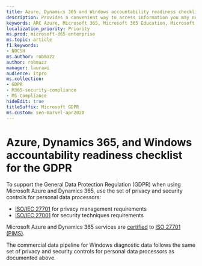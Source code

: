 ```yaml
---
title: Azure, Dynamics 365 and Windows accountability readiness checklist for the GDPR
description: Provides a convenient way to access information you may need to support GDPR when using Microsoft Azure.
keywords: ARC Azure, Microsoft 365, Microsoft 365 Education, Microsoft 365 documentation, GDPR
localization_priority: Priority
ms.prod: microsoft-365-enterprise
ms.topic: article
f1.keywords:
- NOCSH
ms.author: robmazz
author: robmazz
manager: laurawi
audience: itpro
ms.collection: 
- GDPR
- M365-security-compliance
- MS-Compliance
hideEdit: true
titleSuffix: Microsoft GDPR
ms.custom: seo-marvel-apr2020
---
```


# Azure, Dynamics 365, and Windows accountability readiness checklist for the GDPR

To support the General Data Protection Regulation (GDPR) when using Microsoft Azure and Dynamics 365, use the set of privacy and security controls for personal data processors:

- [ISO/IEC 27701](https://shop.bsigroup.com/ProductDetail?pid=000000000030351736) for privacy management requirements
- [ISO/IEC 27001](https://shop.bsigroup.com/ProductDetail?pid=000000000030347472) for security techniques requirements

Microsoft Azure and Dynamics 365 services are [certified](https://servicetrust.microsoft.com/ViewPage/MSComplianceGuideV3?command=Download&downloadType=Document&downloadId=00af6c3e-7f3e-4e0d-8b0e-79f45ef2cef1&tab=7027ead0-3d6b-11e9-b9e1-290b1eb4cdeb&docTab=7027ead0-3d6b-11e9-b9e1-290b1eb4cdeb_ISO_Reports) to [ISO 27701 (PIMS)](offering-iso-27701.md).

The commercial data pipeline for Windows diagnostic data follows the same set of privacy and security controls for personal data processors as documented above.